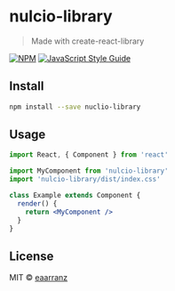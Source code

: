 # nulcio-library

> Made with create-react-library

[![NPM](https://img.shields.io/npm/v/nulcio-library.svg)](https://www.npmjs.com/package/nulcio-library) [![JavaScript Style Guide](https://img.shields.io/badge/code_style-standard-brightgreen.svg)](https://standardjs.com)

## Install

```bash
npm install --save nuclio-library
```

## Usage

```jsx
import React, { Component } from 'react'

import MyComponent from 'nulcio-library'
import 'nulcio-library/dist/index.css'

class Example extends Component {
  render() {
    return <MyComponent />
  }
}
```

## License

MIT © [eaarranz](https://github.com/eaarranz)
